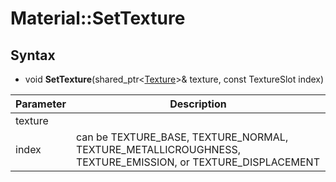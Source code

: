 # Material::SetTexture



## Syntax 

- void **SetTexture**(shared_ptr<[Texture](Texture)\>& texture, const TextureSlot index)

| Parameter | Description |
|---|---|
| texture | |
| index | can be TEXTURE_BASE, TEXTURE_NORMAL, TEXTURE_METALLICROUGHNESS, TEXTURE_EMISSION, or TEXTURE_DISPLACEMENT |
